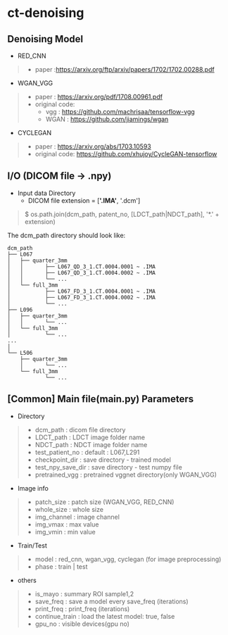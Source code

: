 # ct-denoising
## Denoising Model
* RED_CNN
>	* paper :https://arxiv.org/ftp/arxiv/papers/1702/1702.00288.pdf
* WGAN_VGG
>	* paper : https://arxiv.org/pdf/1708.00961.pdf
>	* original code:  
>     * vgg : https://github.com/machrisaa/tensorflow-vgg  
>     * WGAN : https://github.com/jiamings/wgan
* CYCLEGAN
>	* paper : https://arxiv.org/abs/1703.10593
>	* original code: https://github.com/xhujoy/CycleGAN-tensorflow
## I/O (DICOM file -> .npy)
* Input data Directory  
  * DICOM file extension = [<b>'.IMA'</b>, '.dcm']
> $ os.path.join(dcm_path, patent_no, [LDCT_path|NDCT_path], '*.' + extension)

The dcm_path directory should look like:

    dcm_path
    ├── L067
    │   ├── quarter_3mm
    │   │       ├── L067_QD_3_1.CT.0004.0001 ~ .IMA
    │   │       ├── L067_QD_3_1.CT.0004.0002 ~ .IMA
    │   │       └── ...
    │   └── full_3mm
    │           ├── L067_FD_3_1.CT.0004.0001 ~ .IMA
    │           ├── L067_FD_3_1.CT.0004.0002 ~ .IMA
    │           └── ...
    ├── L096
    │   ├── quarter_3mm
    │   │       └── ...
    │   └── full_3mm
    │           └── ...      
    ...
    │
    └── L506
        ├── quarter_3mm
        │       └── ...
        └── full_3mm
                └── ...     

## [Common] Main file(main.py) Parameters
* Directory
> * dcm_path : dicom file directory
> * LDCT_path : LDCT image folder name
> * NDCT_path : NDCT image folder name
> * test_patient_no : default : L067,L291
> * checkpoint_dir : save directory - trained model
> * test_npy_save_dir : save directory - test numpy file
> * pretrained_vgg : pretrained vggnet directory(only WGAN_VGG)
* Image info
> * patch_size : patch size (WGAN_VGG, RED_CNN)
> * whole_size : whole size
> * img_channel : image channel
> * img_vmax : max value
> * img_vmin : min value
* Train/Test
> * model : red_cnn, wgan_vgg, cyclegan (for image preprocessing)
> * phase : train | test
* others
> * is_mayo : summary ROI sample1,2
> * save_freq : save a model every save_freq (iterations)
> * print_freq : print_freq (iterations)
> * continue_train : load the latest model: true, false
> * gpu_no : visible devices(gpu no)
